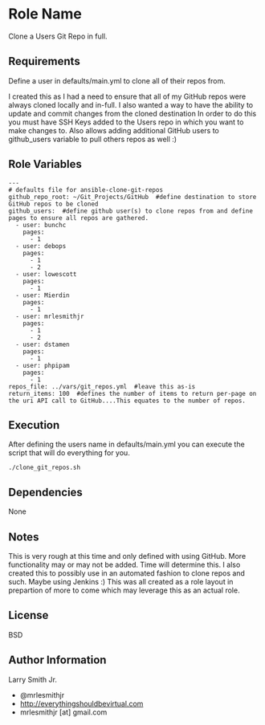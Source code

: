 Role Name
=========

Clone a Users Git Repo in full.

Requirements
------------

Define a user in defaults/main.yml to clone all of their repos from.

I created this as I had a need to ensure that all of my GitHub repos were always cloned locally and in-full. I also wanted a way to have the ability to update and commit changes from the cloned destination In order to do this you must have SSH Keys added to the Users repo in which you want to make changes to. Also allows adding additional GitHub users to github_users variable to pull others repos as well :)

Role Variables
--------------

````
---
# defaults file for ansible-clone-git-repos
github_repo_root: ~/Git_Projects/GitHub  #define destination to store GitHub repos to be cloned
github_users:  #define github user(s) to clone repos from and define pages to ensure all repos are gathered.
  - user: bunchc
    pages:
      - 1
  - user: debops
    pages:
      - 1
      - 2
  - user: lowescott
    pages:
      - 1
  - user: Mierdin
    pages:
      - 1
  - user: mrlesmithjr
    pages:
      - 1
      - 2
  - user: dstamen
    pages:
      - 1
  - user: phpipam
    pages:
      - 1
repos_file: ../vars/git_repos.yml  #leave this as-is
return_items: 100  #defines the number of items to return per-page on the uri API call to GitHub....This equates to the number of repos.
````

Execution
---------
After defining the users name in defaults/main.yml you can execute the script that will do everything for you.
````
./clone_git_repos.sh
````

Dependencies
------------

None

Notes
-----
This is very rough at this time and only defined with using GitHub. More functionality may or may not be added. Time will determine this. I also created this to possibly use in an automated fashion to clone repos and such. Maybe using Jenkins :) This was all created as a role layout in prepartion of more to come which may leverage this as an actual role.


License
-------

BSD

Author Information
------------------

Larry Smith Jr.
- @mrlesmithjr
- http://everythingshouldbevirtual.com
- mrlesmithjr [at] gmail.com
